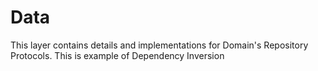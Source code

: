 # Data

This layer contains details and implementations for Domain's Repository Protocols. This is example of Dependency Inversion
